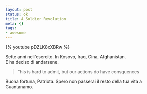 ```yaml
--- 
layout: post
status: ok
title: A Soldier Revolution
meta: {}
tags: 
- awesome
---
```

{% youtube pDZLK8xXBRw %}
  
Sette anni nell'esercito. In Kosovo, Iraq, Cina, Afghanistan.  
E ha deciso di andarsene.  
  
> "his is hard to admit, but our actions do have consquences  
  
Buona fortuna, Patriota. Spero non passerai il resto della tua vita a Guantanamo.
